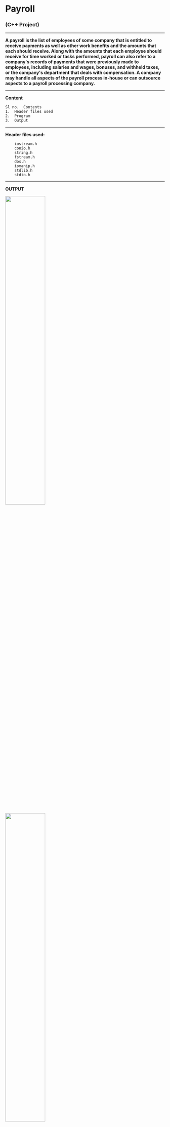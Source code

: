 # Payroll

 ### (C++ Project)

_________________________________________

**A payroll is the list of employees of some company that is entitled to receive payments as well as other work benefits and the amounts that each should receive. Along with the amounts that each employee should receive for time worked or tasks performed, payroll can also refer to a company's records of payments that were previously made to employees, including salaries and wages, bonuses, and withheld taxes, or the company's department that deals with compensation. A company may handle all aspects of the payroll process in-house or can outsource aspects to a payroll processing company.**


_________________________________________


**Content**


    Sl no.	Contents
    1.	Header files used
    2.	Program
    3.	Output

_________________________________________


**Header files used:**

        iostream.h
        conio.h
        string.h
        fstream.h
        dos.h
        iomanip.h
        stdlib.h
        stdio.h


_________________________________________


**OUTPUT**


   <img src="https://github.com/Ashket980/Payroll/blob/main/Output/1.png?raw=true" width=50% height=50%>

   <img src="https://github.com/Ashket980/Payroll/blob/main/Output/2.png?raw=true" width=50% height=50%>

   <img src="https://github.com/Ashket980/Payroll/blob/main/Output/3.png?raw=true" width=50% height=50%>

   <img src="https://github.com/Ashket980/Payroll/blob/main/Output/4.png?raw=true" width=50% height=50%>

   <img src="https://github.com/Ashket980/Payroll/blob/main/Output/5.png?raw=true" width=50% height=50%>

   <img src="https://github.com/Ashket980/Payroll/blob/main/Output/6.png?raw=true" width=50% height=50%>

   <img src="https://github.com/Ashket980/Payroll/blob/main/Output/7.png?raw=true" width=50% height=50%>

   <img src="https://github.com/Ashket980/Payroll/blob/main/Output/8.png?raw=true" width=50% height=50%>

   <img src="https://github.com/Ashket980/Payroll/blob/main/Output/9.png?raw=true" width=50% height=50%>


****Thank You****

**If you liked this repository, do give it a star**
